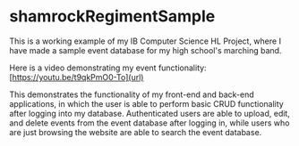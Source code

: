 # shamrockRegimentSample
This is a working example of my IB Computer Science HL Project, where I have made a sample event database for my high school's marching band. 

Here is a video demonstrating my event functionality: [https://youtu.be/t9qkPmO0-To](url)

This demonstrates the functionality of my front-end and back-end applications, in which the user is able to perform basic CRUD functionality after logging into my database. Authenticated users are able to upload, edit, and delete events from the event database after logging in, while users who are just browsing the website are able to search the event database.
